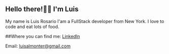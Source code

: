 ## Hello there!👋🏽 I'm Luis

My name is Luis Rosario I'am a FullStack developer from New York. 
 I love to code and eat lots of food.

##Where you can find me:
[LinkedIn](https://www.linkedin.com/in/luisxrosario/)

Email: luisalmonter@gmail.com
